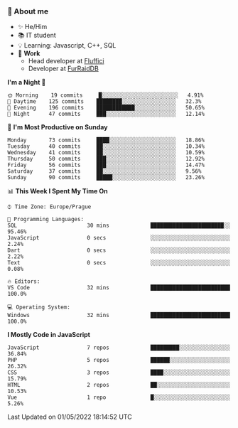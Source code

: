 ### 👋 About me

- ✨ He/Him
- 📚 IT student
- 💡 Learning: Javascript, C++, SQL
- 🔨 **Work**
  - Head developer at [Fluffici](https://fluffici.eu)
  - Developer at [FurRaidDB](https://furraiddb.xyz)

<!--START_SECTION:waka-->
**I'm a Night 🦉** 

```text
🌞 Morning    19 commits     █░░░░░░░░░░░░░░░░░░░░░░░░   4.91% 
🌆 Daytime    125 commits    ████████░░░░░░░░░░░░░░░░░   32.3% 
🌃 Evening    196 commits    ████████████░░░░░░░░░░░░░   50.65% 
🌙 Night      47 commits     ███░░░░░░░░░░░░░░░░░░░░░░   12.14%

```
📅 **I'm Most Productive on Sunday** 

```text
Monday       73 commits     ████░░░░░░░░░░░░░░░░░░░░░   18.86% 
Tuesday      40 commits     ██░░░░░░░░░░░░░░░░░░░░░░░   10.34% 
Wednesday    41 commits     ██░░░░░░░░░░░░░░░░░░░░░░░   10.59% 
Thursday     50 commits     ███░░░░░░░░░░░░░░░░░░░░░░   12.92% 
Friday       56 commits     ███░░░░░░░░░░░░░░░░░░░░░░   14.47% 
Saturday     37 commits     ██░░░░░░░░░░░░░░░░░░░░░░░   9.56% 
Sunday       90 commits     █████░░░░░░░░░░░░░░░░░░░░   23.26%

```


📊 **This Week I Spent My Time On** 

```text
⌚︎ Time Zone: Europe/Prague

💬 Programming Languages: 
SQL                      30 mins             ███████████████████████░░   95.46% 
JavaScript               0 secs              ░░░░░░░░░░░░░░░░░░░░░░░░░   2.24% 
Dart                     0 secs              ░░░░░░░░░░░░░░░░░░░░░░░░░   2.22% 
Text                     0 secs              ░░░░░░░░░░░░░░░░░░░░░░░░░   0.08%

🔥 Editors: 
VS Code                  32 mins             █████████████████████████   100.0%

💻 Operating System: 
Windows                  32 mins             █████████████████████████   100.0%

```

**I Mostly Code in JavaScript** 

```text
JavaScript               7 repos             █████████░░░░░░░░░░░░░░░░   36.84% 
PHP                      5 repos             ██████░░░░░░░░░░░░░░░░░░░   26.32% 
CSS                      3 repos             ████░░░░░░░░░░░░░░░░░░░░░   15.79% 
HTML                     2 repos             ██░░░░░░░░░░░░░░░░░░░░░░░   10.53% 
Vue                      1 repo              █░░░░░░░░░░░░░░░░░░░░░░░░   5.26%

```



 Last Updated on 01/05/2022 18:14:52 UTC
<!--END_SECTION:waka-->

<!--
**Nanoslav/Nanoslav** is a ✨ _special_ ✨ repository because its `README.md` (this file) appears on your GitHub profile.

Here are some ideas to get you started:

- 🔭 I’m currently working on ...
- 🌱 I’m currently learning ...
- 👯 I’m looking to collaborate on ...
- 🤔 I’m looking for help with ...
- 💬 Ask me about ...
- 📫 How to reach me: ...
- 😄 Pronouns: ...
- ⚡ Fun fact: ...
-->

